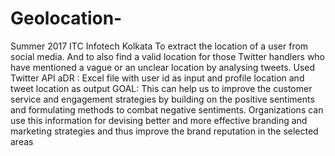 # Geolocation-
Summer 2017 ITC Infotech Kolkata
To extract the location of a user from social media. And to also find a valid location for those Twitter handlers who have mentioned a vague or an unclear location by analysing tweets.
Used Twitter API
aDR : Excel file with user id as input and profile location and tweet location as output
GOAL: This can help us to improve the customer service and engagement strategies by building on the positive sentiments and formulating methods to combat negative sentiments. Organizations can use this information for devising better and more effective branding and marketing strategies and thus improve the brand reputation in the selected areas
